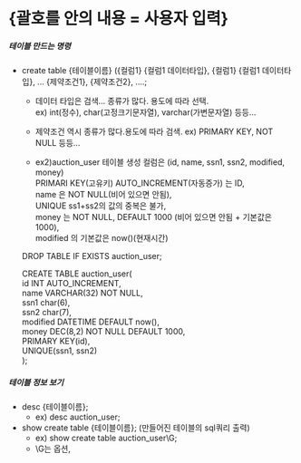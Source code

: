 # {괄호를 안의 내용 = 사용자 입력}

##### 테이블 만드는 명령
 - create table {테이블이름} ({컬럼1} {컬럼1 데이터타입}, {컬럼1} {컬럼1 데이터타입}, ... {제약조건1}, {제약조건2}, ....;
    - 데이터 타입은 검색... 종류가 많다. 용도에 따라 선택.  
        ex) int(정수), char(고정크기문자열), varchar(가변문자열) 등등...
        
    - 제약조건 역시 종류가 많다.용도에 따라 검색. ex) PRIMARY KEY, NOT NULL 등등...
        
    - ex2)auction_user 테이블 생성 컬럼은 (id, name, ssn1, ssn2, modified, money)  
     PRIMARI KEY(고유키) AUTO_INCREMENT(자동증가) 는 ID,  
     name 은 NOT NULL(비어 있으면 안됨),  
     UNIQUE ss1+ss2의 값의 중복은 불가,  
     money 는 NOT NULL, DEFAULT 1000 (비어 있으면 안됨 + 기본값은 1000),  
     modified 의 기본값은 now()(현재시간)
          
     
     DROP TABLE IF EXISTS auction_user;
     
     CREATE TABLE auction_user(  
     id INT AUTO_INCREMENT,  
     name VARCHAR(32) NOT NULL,  
     ssn1 char(6),  
     ssn2 char(7),  
     modified DATETIME DEFAULT now(),  
     money DEC(8,2) NOT NULL DEFAULT 1000,  
     PRIMARY KEY(id),  
     UNIQUE(ssn1, ssn2)  
     );  
    
#####  테이블 정보 보기
 - desc {테이블이름};
   - ex) desc auction_user;
 - show create table {테이블이름};   (만들어진 테이블의 sql쿼리 출력)
   - ex) show create table auction_user\G;
   - \G는 옵션,
   
        